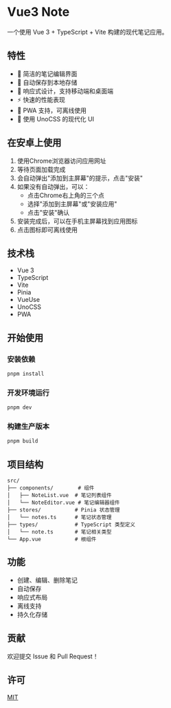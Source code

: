 # Vue3 Note

一个使用 Vue 3 + TypeScript + Vite 构建的现代笔记应用。

## 特性

- 📝 简洁的笔记编辑界面
- 💾 自动保存到本地存储
- 📱 响应式设计，支持移动端和桌面端
- ⚡️ 快速的性能表现
- 🔧 PWA 支持，可离线使用
- 🎨 使用 UnoCSS 的现代化 UI

## 在安卓上使用

1. 使用Chrome浏览器访问应用网址
2. 等待页面加载完成
3. 会自动弹出"添加到主屏幕"的提示，点击"安装"
4. 如果没有自动弹出，可以：
   - 点击Chrome右上角的三个点
   - 选择"添加到主屏幕"或"安装应用"
   - 点击"安装"确认
5. 安装完成后，可以在手机主屏幕找到应用图标
6. 点击图标即可离线使用

## 技术栈

- Vue 3
- TypeScript
- Vite
- Pinia
- VueUse
- UnoCSS
- PWA

## 开始使用

### 安装依赖

```bash
pnpm install
```

### 开发环境运行

```bash
pnpm dev
```

### 构建生产版本

```bash
pnpm build
```

## 项目结构

```
src/
├── components/        # 组件
│   ├── NoteList.vue  # 笔记列表组件
│   └── NoteEditor.vue # 笔记编辑器组件
├── stores/           # Pinia 状态管理
│   └── notes.ts      # 笔记状态管理
├── types/            # TypeScript 类型定义
│   └── note.ts       # 笔记相关类型
└── App.vue           # 根组件
```

## 功能

- 创建、编辑、删除笔记
- 自动保存
- 响应式布局
- 离线支持
- 持久化存储

## 贡献

欢迎提交 Issue 和 Pull Request！

## 许可

[MIT](LICENSE)
